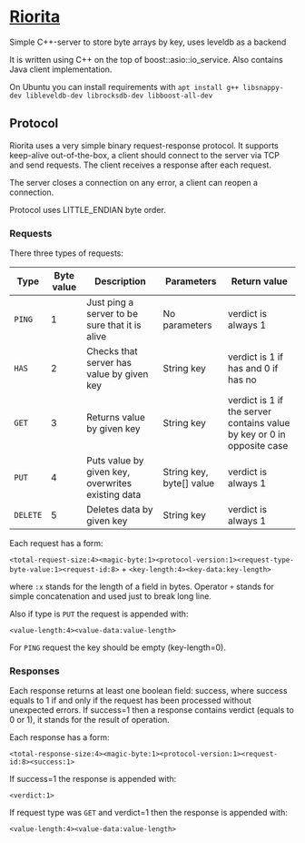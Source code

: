 # [Riorita](https://github.com/MikeMirzayanov/riorita)

Simple C++-server to store byte arrays by key, uses leveldb as a backend

It is written using C++ on the top of boost::asio::io_service. Also contains Java client implementation.

On Ubuntu you can install requirements with `apt install g++ libsnappy-dev libleveldb-dev librocksdb-dev libboost-all-dev`

## Protocol

Riorita uses a very simple binary request-response protocol. It supports keep-alive out-of-the-box, a client should connect to the
server via TCP and send requests. The client receives a response after each request.

The server closes a connection on any error, a client can reopen a connection.

Protocol uses LITTLE_ENDIAN byte order.

### Requests

There three types of requests:

Type       | Byte value | Description                           | Parameters                       |    Return value
-----------|------|---------------------------------------|----------------------------------|-------------------------
`PING`     |  1 | Just ping a server to be sure that it is alive | No parameters           |    verdict is always 1
`HAS`      |  2 | Checks that server has value by given key | String key            |    verdict is 1 if has and 0 if has no
`GET`      |  3 | Returns value by given key | String key            |    verdict is 1 if the server contains value by key or 0 in opposite case
`PUT`      |  4 | Puts value by given key, overwrites existing data | String key, byte[] value            |    verdict is always 1
`DELETE`   |  5 | Deletes data by given key | String key            |    verdict is always 1

Each request has a form:

`<total-request-size:4><magic-byte:1><protocol-version:1><request-type-byte-value:1><request-id:8>` + `<key-length:4><key-data:key-length>`

where `:x` stands for the length of a field in bytes. Operator `+` stands for simple concatenation and used just to break long line.

Also if type is `PUT` the request is appended with:

`<value-length:4><value-data:value-length>`

For `PING` request the key should be empty (key-length=0).

### Responses

Each response returns at least one boolean field: success, where success equals to 1
if and only if the request has been processed without unexpected errors. If success=1 then
a response contains verdict (equals to 0 or 1), it stands for the result of operation.

Each response has a form:

`<total-response-size:4><magic-byte:1><protocol-version:1><request-id:8><success:1>`

If success=1 the response is appended with:

`<verdict:1>`

If request type was `GET` and verdict=1 then the response is appended with:

`<value-length:4><value-data:value-length>`
